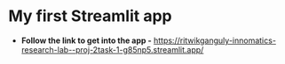 # My first Streamlit app

- **Follow the link to get into the app -** https://ritwikganguly-innomatics-research-lab--proj-2task-1-g85np5.streamlit.app/
